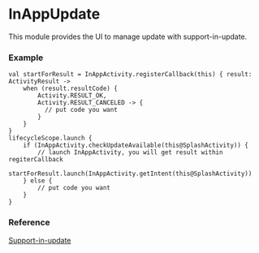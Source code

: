 # InAppUpdate
This module provides the UI to manage update with support-in-update.

### Example
```
val startForResult = InAppActivity.registerCallback(this) { result: ActivityResult ->
    when (result.resultCode) {
        Activity.RESULT_OK,
        Activity.RESULT_CANCELED -> {
          // put code you want
        }
    }
}
lifecycleScope.launch {
    if (InAppActivity.checkUpdateAvailable(this@SplashActivity)) {
        // launch InAppActivity, you will get result within regiterCallback
        startForResult.launch(InAppActivity.getIntent(this@SplashActivity))
    } else {
        // put code you want
    }
}
```

### Reference
[Support-in-update](https://developer.android.com/guide/playcore/in-app-updates)
